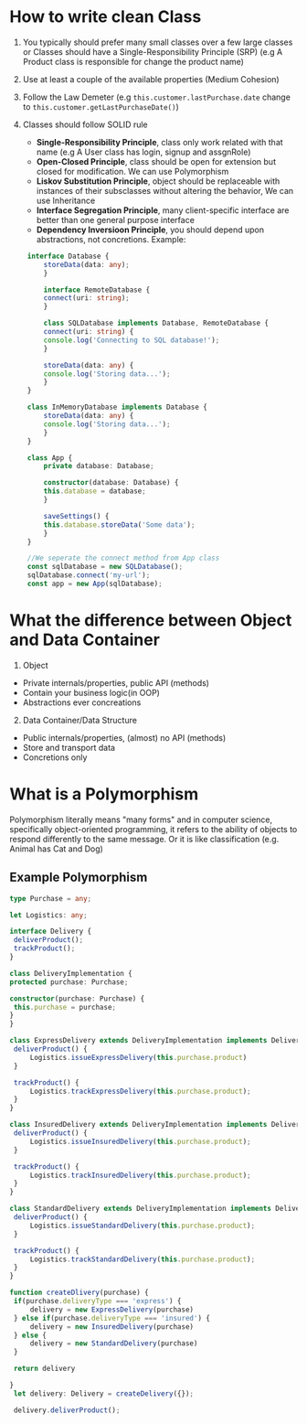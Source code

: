 # How to write clean Class

1. You typically should prefer many small classes over a few large classes or Classes should have a Single-Responsibility Principle (SRP) (e.g A Product class is responsible for change the product name)
2. Use at least a couple of the available properties (Medium Cohesion)
3. Follow the Law Demeter (e.g `this.customer.lastPurchase.date` change to `this.customer.getLastPurchaseDate()`)
4. Classes should follow SOLID rule

   - **Single-Responsibility Principle**, class only work related with that name (e.g A User class has login, signup and assgnRole)
   - **Open-Closed Principle**, class should be open for extension but closed for modification. We can use Polymorphism
   - **Liskov Substitution Principle**, object should be replaceable with instances of their subsclasses without altering the behavior, We can use Inheritance
   - **Interface Segregation Principle**, many client-specific interface are better than one general purpose interface
   - **Dependency Inversioon Principle**, you should depend upon abstractions, not concretions. Example:

   ```Typescript
    interface Database {
        storeData(data: any);
        }

        interface RemoteDatabase {
        connect(uri: string);
        }

        class SQLDatabase implements Database, RemoteDatabase {
        connect(uri: string) {
        console.log('Connecting to SQL database!');
        }

        storeData(data: any) {
        console.log('Storing data...');
        }
    }

    class InMemoryDatabase implements Database {
        storeData(data: any) {
        console.log('Storing data...');
        }
    }

    class App {
        private database: Database;

        constructor(database: Database) {
        this.database = database;
        }

        saveSettings() {
        this.database.storeData('Some data');
        }
    }

    //We seperate the connect method from App class
    const sqlDatabase = new SQLDatabase();
    sqlDatabase.connect('my-url');
    const app = new App(sqlDatabase);
   ```

# What the difference between Object and Data Container

1. Object
- Private internals/properties, public API (methods)
- Contain your business logic(in OOP)
- Abstractions ever concreations
2. Data Container/Data Structure
- Public internals/properties, (almost) no API (methods)
- Store and transport data
- Concretions only

# What is a Polymorphism

Polymorphism literally means "many forms" and in computer science, specifically object-oriented programming, it refers to the ability of objects to respond differently to the same message. Or it is like classification (e.g. Animal has Cat and Dog)

## Example Polymorphism

```Typescript
type Purchase = any;

let Logistics: any;

interface Delivery {
 deliverProduct();
 trackProduct();
}

class DeliveryImplementation {
protected purchase: Purchase;

constructor(purchase: Purchase) {
 this.purchase = purchase;
}
}

class ExpressDelivery extends DeliveryImplementation implements Delivery {
 deliverProduct() {
     Logistics.issueExpressDelivery(this.purchase.product)
 }

 trackProduct() {
     Logistics.trackExpressDelivery(this.purchase.product);
 }
}

class InsuredDelivery extends DeliveryImplementation implements Delivery {
 deliverProduct() {
     Logistics.issueInsuredDelivery(this.purchase.product);
 }

 trackProduct() {
     Logistics.trackInsuredDelivery(this.purchase.product);
 }
}

class StandardDelivery extends DeliveryImplementation implements Delivery {
 deliverProduct() {
     Logistics.issueStandardDelivery(this.purchase.product);
 }

 trackProduct() {
     Logistics.trackStandardDelivery(this.purchase.product);
 }
}

function createDlivery(purchase) {
 if(purchase.deliveryType === 'express') {
     delivery = new ExpressDelivery(purchase)
 } else if(purchase.deliveryType === 'insured') {
     delivery = new InsuredDelivery(purchase)
 } else {
     delivery = new StandardDelivery(purchase)
 }

 return delivery

}
 let delivery: Delivery = createDelivery({});

 delivery.deliverProduct();

````
